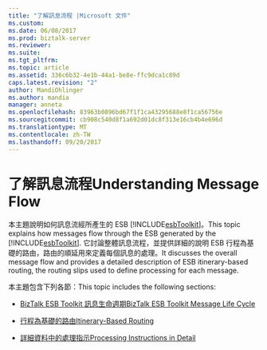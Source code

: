 ```yaml
---
title: "了解訊息流程 |Microsoft 文件"
ms.custom: 
ms.date: 06/08/2017
ms.prod: biztalk-server
ms.reviewer: 
ms.suite: 
ms.tgt_pltfrm: 
ms.topic: article
ms.assetid: 336c6b32-4e1b-44a1-be8e-ffc9dca1c89d
caps.latest.revision: "2"
author: MandiOhlinger
ms.author: mandia
manager: anneta
ms.openlocfilehash: 83963b0896bd67f1f1ca43295688e8f1ca56756e
ms.sourcegitcommit: cb908c540d8f1a692d01dc8f313e16cb4b4e696d
ms.translationtype: MT
ms.contentlocale: zh-TW
ms.lasthandoff: 09/20/2017
---
```

# <a name="understanding-message-flow"></a><span data-ttu-id="2b4a7-102">了解訊息流程</span><span class="sxs-lookup"><span data-stu-id="2b4a7-102">Understanding Message Flow</span></span>
<span data-ttu-id="2b4a7-103">本主題說明如何訊息流經所產生的 ESB [!INCLUDE[esbToolkit](../includes/esbtoolkit-md.md)]。</span><span class="sxs-lookup"><span data-stu-id="2b4a7-103">This topic explains how messages flow through the ESB generated by the [!INCLUDE[esbToolkit](../includes/esbtoolkit-md.md)].</span></span> <span data-ttu-id="2b4a7-104">它討論整體訊息流程，並提供詳細的說明 ESB 行程為基礎的路由，路由的順延用來定義每個訊息的處理。</span><span class="sxs-lookup"><span data-stu-id="2b4a7-104">It discusses the overall message flow and provides a detailed description of ESB itinerary-based routing, the routing slips used to define processing for each message.</span></span>  
  
 <span data-ttu-id="2b4a7-105">本主題包含下列各節：</span><span class="sxs-lookup"><span data-stu-id="2b4a7-105">This topic includes the following sections:</span></span>  
  
-   [<span data-ttu-id="2b4a7-106">BizTalk ESB Toolkit 訊息生命週期</span><span class="sxs-lookup"><span data-stu-id="2b4a7-106">BizTalk ESB Toolkit Message Life Cycle</span></span>](../esb-toolkit/biztalk-esb-toolkit-message-life-cycle.md)  
  
-   [<span data-ttu-id="2b4a7-107">行程為基礎的路由</span><span class="sxs-lookup"><span data-stu-id="2b4a7-107">Itinerary-Based Routing</span></span>](../esb-toolkit/itinerary-based-routing.md)  
  
-   [<span data-ttu-id="2b4a7-108">詳細資料中的處理指示</span><span class="sxs-lookup"><span data-stu-id="2b4a7-108">Processing Instructions in Detail</span></span>](../esb-toolkit/processing-instructions-in-detail.md)